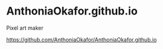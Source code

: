 # AnthoniaOkafor.github.io

Pixel art maker

https://github.com/AnthoniaOkafor/AnthoniaOkafor.github.io